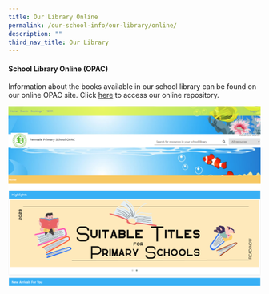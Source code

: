 ```yaml
---
title: Our Library Online
permalink: /our-school-info/our-library/online/
description: ""
third_nav_title: Our Library
---
```

#### **School Library Online (OPAC)**

Information about the books available in our school library can be found on our online OPAC site. Click <a target="_blank" href="https://schoolibrary.moe.edu.sg/fernvalepri/">here</a> to access our online repository.

![](/images/Library/picture3.png)

